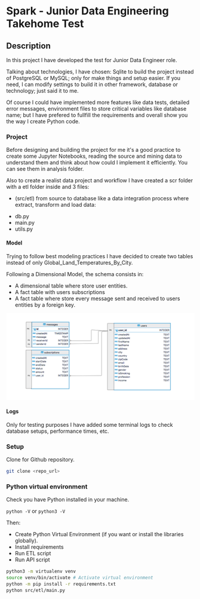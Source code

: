 #  Spark - Junior Data Engineering Takehome Test


## Description

In this project I have developed the test for Junior Data Engineer role.

Talking about technologies, I have chosen: Sqlite to build the project instead of PostgreSQL or MySQL; only for make things and setup easier. If you need, I can modify settings to build it in other framework, database or technology; just said it to me.

Of course I could have implemented more features like data tests, detailed error messages, environment files to store critical variables like database name; but I have prefered to fullfill the requirements and overall show you the way I create Python code.


### Project

Before designing and building the project for me it's a good practice to create some Jupyter Notebooks, reading the source and mining data to understand them and think about how could I implement it efficiently. You can see them in analysis folder.

Also to create a realist data project and workflow I have created a scr folder with a etl folder inside and 3 files: 

* (src/etl) from source to database like a data integration process where extract, transform and load data:
 - db.py
 - main.py
 - utils.py

#### Model

Trying to follow best modeling practices I have decided to create two tables instead of only Global_Land_Temperatures_By_City. 

Following a Dimensional Model, the schema consists in:

* A dimensional table where store user entities.
* A fact table with users subscriptions
* A fact table where store every message sent and received to users entities by a foreign key.

![Model](docs/erd.png)


#### Logs

Only for testing purposes I have added some terminal logs to check database setups, performance times, etc.

### Setup

Clone for Github repository.

```sh
git clone <repo_url>
```
### Python virtual environment

Check you have Python installed in your machine.

`python -V` or `python3 -V`

Then:
* Create Python Virtual Environment (if you want or install the libraries globally).
* Install requirements
* Run ETL script
* Run API script

```sh
python3 -m virtualenv venv
source venv/bin/activate # Activate virtual environment
python -m pip install -r requirements.txt
python src/etl/main.py
```
